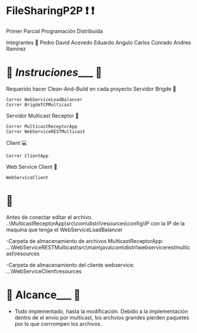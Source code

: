 # FileSharingP2P :exclamation: :exclamation:
Primer Parcial Programación Distribuida

Integrantes :mega:
Pedro David Acevedo
Eduardo Angulo
Carlos Conrado
Andres Ramirez

# :eyes: _____________Instruciones________________ :eyes: 

Requerido hacer Clean-And-Build en cada proyecto
Servidor Brigde :satellite:

	Correr WebServiceLoadBalancer
	Correr BrigdeTCPMulticast

Servidor Multicast Receptor :satellite:

	Correr MulticastReceptorApp
	Correr WebServiceRESTMulticast

Client :computer:

	Correr ClientApp
	
Web Service Client :satellite:
	
	WebServiceClient

# :eyes:
Antes de conectar editar el archivo. ..\MulticastReceptorApp\src\com\distri\resources\config\IP con la IP de la maquina que tenga el WebServiceLoadBalancer
	
-Carpeta de almacenamiento de archivos MulticastReceptorApp: 
...\WebServiceRESTMulticast\src\main\java\com\distri\webservicerestmulticast\resources

-Carpeta de almacenamiento del cliente webservice:
...\WebServiceClient\resources

# :bookmark_tabs: ________________Alcance___________________ :bookmark_tabs:

+ Todo implementado, hasta la modificación.
Debido a la implementación dentro de el envio por multicast, los archvios grandes pierden paquetes por lo que corrrompen los archivos.



	
